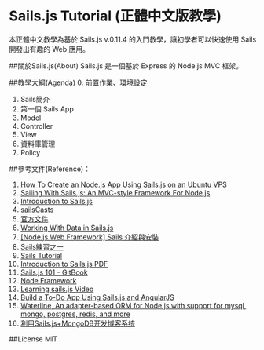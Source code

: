 # Sails.js Tutorial (正體中文版教學) 
本正體中文教學為基於 Sails.js v.0.11.4 的入門教學，讓初學者可以快速使用 Sails 開發出有趣的 Web 應用。

##關於Sails.js(About)
Sails.js 是一個基於 Express 的 Node.js MVC 框架。

##教學大綱(Agenda)
0. 前置作業、環境設定
1. Sails簡介
2. 第一個 Sails App
3. Model
4. Controller
5. View
6. 資料庫管理
7. Policy 

##參考文件(Reference)：
1. [How To Create an Node.js App Using Sails.js on an Ubuntu VPS](https://www.digitalocean.com/community/tutorials/how-to-create-an-node-js-app-using-sails-js-on-an-ubuntu-vps)
2. [Sailing With Sails.js: An MVC-style Framework For Node.js](https://www.smashingmagazine.com/2015/11/sailing-sails-js-mvc-style-framework-node-js/)
3. [Introduction to Sails.js](http://code.tutsplus.com/tutorials/introduction-to-sailsjs--net-35390)
4. [sailsCasts](http://irlnathan.github.io/sailscasts/)
5. [官方文件](http://sailsjs.org/)
6. [Working With Data in Sails.js](http://code.tutsplus.com/tutorials/working-with-data-in-sailsjs--net-31525)
7. [[Node.js Web Framework] Sails 介紹與安裝](http://blog.winwu.today/2013/12/nodejs-web-framework-sails.html)
8. [Sails練習之一](http://kennytu.github.io/blog/2015/11/16/sails-study01/)
9. [Sails Tutorial](https://github.com/jhjguxin/project-manage/tree/master/sails)
10. [Introduction to Sails.js PDF](http://techccu.csie.io/2014/slides/Session2-Introduction_to_Sails_js.pdf)
11. [Sails.js 101 - GitBook](https://www.gitbook.com/book/onlinemad/sails-js-101/details)
12. [Node Framework](http://nodeframework.com/)
13. [Learning sails.js Video](https://www.youtube.com/playlist?list=PLLxyAuVpwujMQjlsF9l_qojC31m83NOCG)
14. [Build a To-Do App Using Sails.js and AngularJS](https://scotch.io/tutorials/build-a-todo-app-using-sailsjs-and-angularjs)
15. [Waterline, An adapter-based ORM for Node.js with support for mysql, mongo, postgres, redis, and more](https://github.com/balderdashy/waterline)
16. [利用Sails.js+MongoDB开发博客系统](http://yoyoyohamapi.me/categories/%E5%88%A9%E7%94%A8Sails-js-MongoDB%E5%BC%80%E5%8F%91%E5%8D%9A%E5%AE%A2%E7%B3%BB%E7%BB%9F/)

##License
MIT
